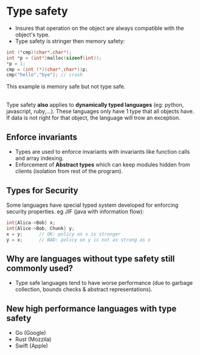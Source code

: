 # Type safety
* Insures that operation on the object are always compatible with the object's type.
* Type safety is stringer then memory safety:
```C
int (*cmp)(char*,char*);
int *p = (int*)malloc(sizeof(int));
*p = 1;
cmp = (int (*)(char*,char*))p;
cmp("hello","bye"); // crash
```
This example is memory safe but not type safe.<br><br>

Type safety __also__ applies to __dynamically typed languages__ (eg: python, javascript, ruby,...). These languages only have 1 type that all objects have. If data is not right for that object, the language will trow an exception.

## Enforce invariants
* Types are used to enforce invariants with invariants like function calls and array indexing.
* Enforcement of __Abstract types__ which can keep modules hidden from clients (isolation from rest of the program).

## Types for Security
Some languages have special typed system developed for enforcing security properties.
eg JIF (java with information flow):
```java
int{Alica->Bob} x;
int{Alice->Bob, Chunk} y;
x = y;      // OK: policy on x is stronger
y = x;      // BAD: policy on y is not as strong as x
```

## Why are languages without type safety still commonly used?
* Type safe languages tend to have worse performance (due to garbage collection, bounds checks & abstract representations).

## New high performance languages with type safety
* Go (Google)
* Rust (Mozzila)
* Swift (Apple)
